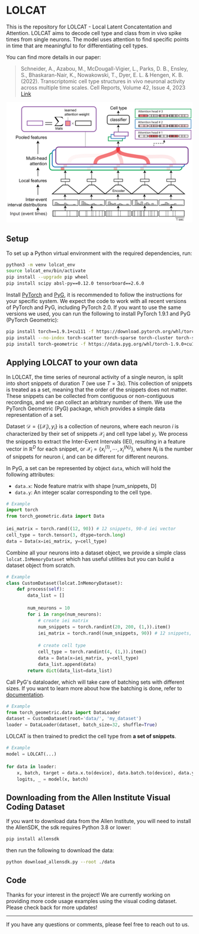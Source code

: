 # LOLCAT
This is the repository for LOLCAT - Local Latent Concatentation and Attention. LOLCAT aims to decode cell type and class from in vivo spike times from single neurons. The model uses attention to find specific points in time that are meaningful to for differentiating cell types.

You can find more details in our paper:  
>Schneider, A., Azabou, M., McDougall-Vigier, L., Parks, D. B., Ensley, S., Bhaskaran-Nair, K., Nowakowski, T., Dyer, E. L. & Hengen, K. B. (2022). Transcriptomic cell type structures in vivo neuronal activity across multiple time scales. Cell Reports, Volume 42, Issue 4, 2023 [Link](https://www.cell.com/cell-reports/fulltext/S2211-1247(23)00329-7)


![](lolcat_architecture.png)

## Setup
To set up a Python virtual environment with the required dependencies, run:
```bash
python3 -m venv lolcat_env
source lolcat_env/bin/activate
pip install --upgrade pip wheel
pip install scipy absl-py==0.12.0 tensorboard==2.6.0
````

Install [PyTorch](https://pytorch.org/get-started/locally/) and [PyG](https://pytorch-geometric.readthedocs.io/en/latest/install/installation.html), it is recommended to follow the instructions for your specific system. We expect the code to work with all recent versions of PyTorch and PyG, including PyTorch 2.0. If you want to use the same versions we used, you can run the following to install PyTorch 1.9.1 and PyG (PyTorch Geometric):
```bash
pip install torch==1.9.1+cu111 -f https://download.pytorch.org/whl/torch_stable.html
pip install --no-index torch-scatter torch-sparse torch-cluster torch-spline-conv -f https://data.pyg.org/whl/torch-1.9.0+cu111.html
pip install torch-geometric -f https://data.pyg.org/whl/torch-1.9.0+cu111.html
```

## Applying LOLCAT to your own data
In LOLCAT, the time series of neuronal activity of a single neuron,
is split into short snippets of duration $T$ (we use $T=3s$). 
This collection of snippets is treated as a set, meaning that the order of the snippets does not matter.
These snippets can be collected from contiguous or non-contiguous recordings, and we can collect an 
arbitrary number of them.
We use the PyTorch Geometric (PyG) package, which provides a simple data representation of a set. 

Dataset $\mathcal{D}=\{ (\mathcal{X}_i), y_i \}$ is a collection of neurons, where each neuron $i$ is characterized 
by their set of snippets $\mathcal{X}_i$ and cell type label $y_i$. We process the snippets to extract the Inter-Event Intervals (IEI),
resulting in a feature vector in $\mathbb{R}^D$ for each snippet, or $\mathcal{X}_i = \{ x_i^{(1)}, \cdots, x_i^{(N_i)}\}$, where $N_i$ is the 
number of snippets for neuron $i$, and can be different for different neurons. 

In PyG, a set can be represented by object `data`, which will hold the following attributes:
- `data.x`: Node feature matrix with shape [num_snippets, D]
- `data.y`: An integer scalar corresponding to the cell type.

```python
# Example
import torch
from torch_geometric.data import Data

iei_matrix = torch.rand((12, 90)) # 12 snippets, 90-d iei vector
cell_type = torch.tensor(3, dtype=torch.long) 
data = Data(x=iei_matrix, y=cell_type)
```

Combine all your neurons into a dataset object, we provide a simple class `lolcat.InMemoryDataset` 
which has useful utilities but you can build a dataset object from scratch.
```python
# Example
class CustomDataset(lolcat.InMemoryDataset):
    def process(self):
        data_list = []

        num_neurons = 10
        for i in range(num_neurons):
            # create iei matrix
            num_snippets = torch.randint(20, 200, (1,)).item()
            iei_matrix = torch.rand((num_snippets, 90)) # 12 snippets, 90-d iei vector

            # create cell type
            cell_type = torch.randint(4, (1,)).item()
            data = Data(x=iei_matrix, y=cell_type)
            data_list.append(data)
        return dict(data_list=data_list)
```

Call PyG's dataloader, which will take care of batching sets with different sizes. If you want to learn more about how the batching is done, refer to [documentation](https://pytorch-geometric.readthedocs.io/en/latest/notes/introduction.html#mini-batches).
```python
# Example
from torch_geometric.data import DataLoader
dataset = CustomDataset(root='data/', 'my_dataset')
loader = DataLoader(dataset, batch_size=32, shuffle=True)
```

LOLCAT is then trained to predict the cell type from **a set of snippets**.
```python
# Example
model = LOLCAT(...)

for data in loader:
    x, batch, target = data.x.to(device), data.batch.to(device), data.y.to(device)
    logits, _ = model(x, batch)
```

## Downloading from the Allen Institute Visual Coding Dataset
If you want to download data from the Allen Institute, you will need to install the AllenSDK, the sdk requires Python 3.8 or lower:
```bash
pip install allensdk
```
then run the following to download the data:
```bash
python download_allensdk.py --root ./data
```

## Code
Thanks for your interest in the project! We are currently working on providing more code usage examples using the visual coding dataset. Please check back for more updates!

--- 

If you have any questions or comments, please feel free to reach out to us. 
